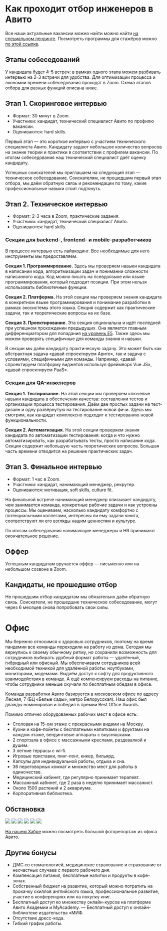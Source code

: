 # Как проходит отбор инженеров в Авито
Все наши актуальные вакансии можно найти можно найти [на специальном лендинге](https://www.avito.ru/company/job). Посмотреть программы для стажёров можно [по этой ссылке](https://start.avito.ru/?_ga=2.43235045.1977086247.1618215396-1564899807.1605617994).

## Этапы собеседований
У кандидата будет 4-5 встреч: в рамках одного этапа можем разбивать интервью на 2-3 встречи для удобства. Для оптимизации процесса и экономии времени собеседования проходят в Zoom. Схема этапов отбора для разных функций описана ниже. 

## Этап 1. Скоринговое интервью
- Формат: 30 минут в Zoom.
- Участники: кандидат, технический специалист Авито по профилю вакансии.
- Оцениваются: hard skills.

Первый этап — это короткое интервью с участием технического специалиста Авито. Кандидату задают небольшое количество вопросов на знание теории и практики в соответствии с профилем вакансии. По итогам собеседования наш технический специалист даёт оценку кандидату. 

Успешных соискателей мы приглашаем на следующий этап — техническое собеседование. Соискателям, не прошедшим первый этап отбора, мы даём обратную связь и рекомендации по тому, какие профессиональные навыки стоит подтянуть.

## Этап 2. Техническое интервью 
- Формат: 2-3 часа в Zoom, практические задания.
- Участники: кандидат, технический специалист Авито.
- Оцениваются: hard skills.

### Секции для backend-, frontend- и mobile-разработчиков
В процессе интервью есть лайвкодинг. Все необходимые для него инструменты мы предоставляем. 

**Секция 1. Программирование.** Здесь мы проверяем навыки кандидата в написании кода, алгоритмизации задач и понимании сложности написанного кода. Код можно писать на псевдоязыке или языке программирования, который подходит позиции. При этом нельзя использовать библиотечные функции.

**Секция 2. Платформа.** На этой секции мы проверяем знания кандидата в конкретном языке программирования и понимание разработки в рамках экосистемы этого языка. Секция содержит как практические задачи, так и теоретические вопросы на их базе.

**Секция 3. Проектирование.** Эта секция опциональна и идёт последней при успешном прохождении предыдущих. Она является главным дифференциатором для попадания [на уровень E5](https://github.com/avito-tech/playbook/blob/master/developer-profile.md#E5). Также здесь мы можем проверять специфичные для команды знания и навыки.

В секции мы даём кандидату практическую задачу. Это может быть как абстрактная задача «давай спроектируем Авито», так и задача с условиями, специфичными для команды. Например, «давай спроектируем платформу виджетов используя фреймворк Vue JS», «давай спроектируем PaaS».

### Секции для QA-инженеров

**Секция 1. Тестирование.** На этой секции мы проверяем ключевые навыки кандидата в обеспечении качества: составлении тестов и организации процесса тестирования. 
Даём две простых задачи на тест-дизайн и одну развёрнутую на тестирование новой фичи. Здесь мы смотрим, как кандидат комплексно подходит к тестированию новой функциональности.

**Секция 2. Автоматизация.** На этой секции проверяем знания кандидата по автоматизации тестирования: когда и что нужно автоматизировать, как разрабатывать тесты, просто написание кода. Секция содержит небольшую часть теоретических вопросов. Большая часть времени отводится на решение практических задач.

## Этап 3. Финальное интервью

- Формат: 1 час в Zoom.
- Участники: кандидат, нанимающий менеджер, рекрутер.
- Оцениваются: мотивация, soft skills, culture fit.

На финальной встрече нанимающий менеджер описывает кандидату, чем занимается команда, конкретные рабочие задачи и как устроены процессы. Мы оцениваем, насколько кандидату комфортно с потенциальными коллегами, интересны ли ему задачи юнита, соответствуют ли его взгляды нашим ценностям и культуре. 

По итогам собеседования нанимающие менеджеры и HR принимают окончательное решение.

## Оффер
Успешным кандидатам вручается оффер — письменно или на небольшом созвоне в Zoom.


## Кандидаты, не прошедшие отбор
Не прошедшим отбор кандидатам мы обязательно даём обратную связь. Соискатели, не прошедшие техническое собеседование, могут через 6 месяцев снова попробовать свои силы.

# Офис
Мы бережно относимся к здоровью сотрудников, поэтому на время пандемии все команды переходили на работу из дома. Сегодня мы вернулись к своему обычному ритму, но сохранили возможность для сотрудников выбирать удобный формат работы — удалённый, гибридный или офисный. Мы обеспечиваем сотрудников всей необходимой техникой для удалённой работы: ноутбуками, мониторами, модемами. Выдаём доступ к софту для продуктивного взаимодействия в команде. А ещё компенсируем расходы на питание, чтобы сотрудники меньше скучали по бесплатным обедам в офисе.

Команда разработки Авито базируется в московском офисе по адресу Лесная, 7 (БЦ «Белые сады», метро Белорусская). Наш офис был дважды номинирован и победил в премии Best Office Awards.

Помимо отлично оборудованных рабочих мест в офисе есть:

- Столовая на 15-ом этаже с прекрасными видами на Москву.
- Кухни и кофе-пойнты с бесплатными напитками и фруктами на каждом этаже, вендинговые аппараты с вкусняшками.
- 2 спортзала в офисе с массажными креслами, раздевалкой и душем.
- 3 летние террасы с wi-fi.
- Игровые приставки, пинг-понг, кикер, бильярд.
- Капсулы для индивидуальной работы, отдыха и сна.
- 36 переговорных комнат и множество мест для работы в одиночестве.
- Медицинский кабинет, где регулярно принимает терапевт.
- Массажный кабинет, где 2 раза в неделю принимает массажист.
- Около 1500 растений и 2 аквариума.
- Корпоративная библиотека.

## Обстановка
<p align="center">

![](https://github.com/lapkoa/Images/blob/6df140573355a495736ff00c38153b8e55704eb4/Photo_002.jpg)
![](https://github.com/lapkoa/Images/blob/6df140573355a495736ff00c38153b8e55704eb4/Photo_246.jpg)
![](https://github.com/lapkoa/Images/blob/6df140573355a495736ff00c38153b8e55704eb4/Photo_391.jpg)
![](https://github.com/lapkoa/Images/blob/b0bf6e6802fa53936ec9dfba95a4ba99f14e4496/Photo_345.jpg)
![](https://github.com/lapkoa/Images/blob/3c12e9e02ef2d1ef875ffc14e2b771a053879fbd/Photo_349.jpg)
![](https://github.com/lapkoa/Images/blob/3c12e9e02ef2d1ef875ffc14e2b771a053879fbd/Photo_372.jpg)
</p>

[На нашем Хабре](https://habr.com/company/avito/blog/335896/) можно посмотреть большой фоторепортаж из офиса Авито. 

## Другие бонусы
- ДМС со стоматологией, медицинское страхование и страхование от несчастных случаев с первого рабочего дня.
- Компенсация питания, бесплатные напитки и продукты в кофе-зонах.
- Собственный бюджет на развитие, который можно потратить на прокачку скиллов английского языка, профессиональное развитие, участие в конференциях или на покупку книг.
- Бесплатный доступ ко множеству онлайн-курсов на платформе Авито Академии и MyAcademy.
— Бесплатный доступ к онлайн-библиотеке издательства «МИФ.
- Отсутствие дресс-кода.
- Гибкий график работы. 
